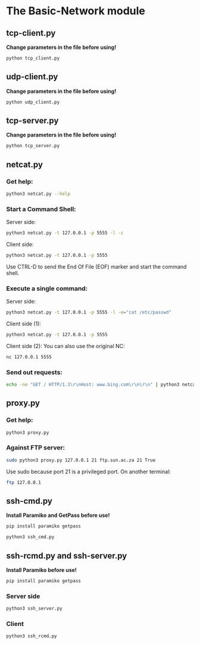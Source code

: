 # The Basic-Network module
## tcp-client.py
**Change parameters in the file before using!**
```bash
python tcp_client.py
```

## udp-client.py
**Change parameters in the file before using!**
```bash
python udp_client.py
```

## tcp-server.py
**Change parameters in the file before using!**
```bash
python tcp_server.py
```

## netcat.py
### Get help:
```bash
python3 netcat.py --help
```

### Start a Command Shell:
Server side:
```bash
python3 netcat.py -t 127.0.0.1 -p 5555 -l -c
```
Client side:
```bash
python3 netcat.py -t 127.0.0.1 -p 5555
```
Use CTRL-D to send the End Of File (EOF) marker and start the command shell.

### Execute a single command:
Server side:
```bash
python3 netcat.py -t 127.0.0.1 -p 5555 -l -e="cat /etc/passwd"
```
Client side (1):
```bash
python3 netcat.py -t 127.0.0.1 -p 5555
```
Client side (2):
You can also use the original NC:
```bash
nc 127.0.0.1 5555
```

### Send out requests:
```bash
echo -ne "GET / HTTP/1.1\r\nHost: www.bing.com\r\n\r\n" | python3 netcat.py -t www.bing.com -p 80
```

## proxy.py
### Get help:
```bash
python3 proxy.py
```

### Against FTP server:
```bash
sudo python3 proxy.py 127.0.0.1 21 ftp.sun.ac.za 21 True
```
Use sudo because port 21 is a privileged port.
On another terminal:
```bash
ftp 127.0.0.1
```

## ssh-cmd.py
**Install Paramiko and GetPass before use!**
```bash
pip install paramiko getpass
```
```bash
python3 ssh_cmd.py
```

## ssh-rcmd.py and ssh-server.py
**Install Paramiko before use!**
```bash
pip install paramiko getpass
```
### Server side
```bash
python3 ssh_server.py
```

### Client
```bash
python3 ssh_rcmd.py
```
